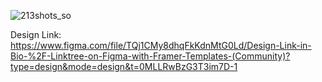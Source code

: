 ![213shots_so](https://github.com/flutterlancer/Lancer-Link-In-Bio-UI/assets/80143526/f8687976-dc8c-49db-b9bb-6321878d2eb7)


Design Link: https://www.figma.com/file/TQj1CMy8dhqFkKdnMtG0Ld/Design-Link-in-Bio-%2F-Linktree-on-Figma-with-Framer-Templates-(Community)?type=design&mode=design&t=0MLLRwBzG3T3im7D-1
